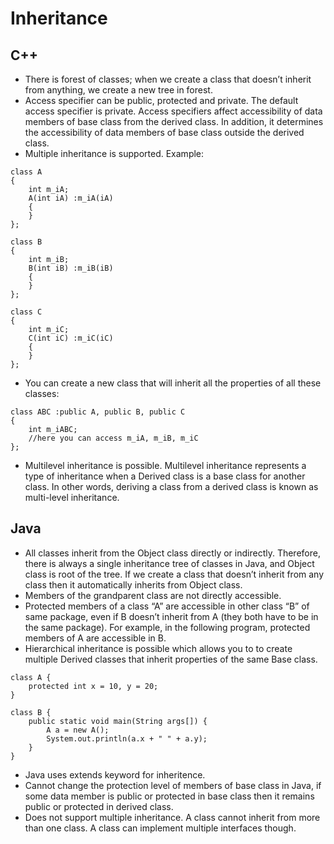 # Inheritance
## C++
* There is forest of classes; when we create a class that doesn’t inherit from anything, we create a new tree in forest.
* Access specifier can be public, protected and private. The default access specifier is private. Access specifiers affect accessibility of data members of base class from the derived class. In addition, it determines the accessibility of data members of base class outside the derived class.
* Multiple inheritance is supported. Example:
~~~~
class A
{
	int m_iA;
	A(int iA) :m_iA(iA)
	{
	}
};

class B
{
	int m_iB;
	B(int iB) :m_iB(iB)
	{
	}
};

class C
{
	int m_iC;
	C(int iC) :m_iC(iC)
	{
	}
};
~~~~
* You can create a new class that will inherit all the properties of all these classes:
~~~~
class ABC :public A, public B, public C
{
	int m_iABC;
	//here you can access m_iA, m_iB, m_iC 
};
~~~~
* Multilevel inheritance is possible. Multilevel inheritance represents a type of inheritance when a Derived class is a base class for another class. In other words, deriving a class from a derived class is known as multi-level inheritance. 
## Java
* All classes inherit from the Object class directly or indirectly. Therefore, there is always a single inheritance tree of classes in Java, and Object class is root of the tree. If we create a class that doesn’t inherit from any class then it automatically inherits from Object class.
* Members of the grandparent class are not directly accessible.
* Protected members of a class “A” are accessible in other class “B” of same package, even if B doesn’t inherit from A (they both have to be in the same package). For example, in the following program, protected members of A are accessible in B.
* Hierarchical inheritance is possible which allows you to to create multiple Derived classes that inherit properties of the same Base class.
~~~~
class A {
    protected int x = 10, y = 20;
}
  
class B {
    public static void main(String args[]) {
        A a = new A();
        System.out.println(a.x + " " + a.y);
    }
}
~~~~
* Java uses extends keyword for inheritence.
* Cannot change the protection level of members of base class in Java, if some data member is public or protected in base class then it remains public or protected in derived class.
* Does not support multiple inheritance. A class cannot inherit from more than one class. A class can implement multiple interfaces though.
